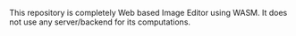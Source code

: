This repository is completely Web based Image Editor using WASM. It does not use any server/backend for its computations.